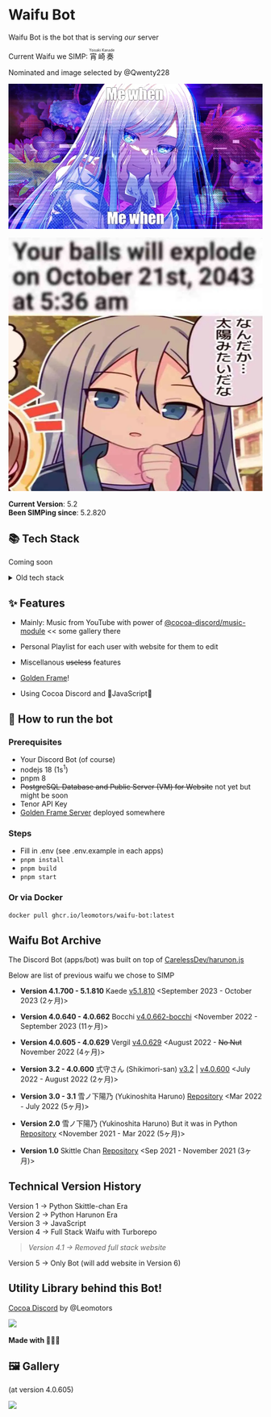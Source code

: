 # Waifu Bot

Waifu Bot is the bot that is serving _our_ server

Current Waifu we SIMP: <ruby>宵崎奏<rt>Yoisaki Kanade</rt></ruby>

Nominated and image selected by @Qwenty228

![](./images/kanade-me-when.webp)

![](./images/kanade-meme.webp)

**Current Version**: 5.2  
**Been SIMPing since**: 5.2.820

## 📚 Tech Stack

Coming soon

<details>
<summary>Old tech stack</summary>

My 2023 reaction: เลอะเทอะ

The most ~~over-engineered~~ advanced Discord Bot

![](./images/cringe-tech-stack.png)

</details>

## ✨ Features

- Mainly: Music from YouTube with power of [@cocoa-discord/music-module](https://github.com/Leomotors/cocoa-discord/blob/main/packages/music-module/README.md#%EF%B8%8F-highlight) << some gallery there

- Personal Playlist for each user with website for them to edit

- Miscellanous ~~useless~~ features

- [Golden Frame](https://github.com/Leomotors/golden-frame)!

- Using Cocoa Discord and 💛JavaScript💛

## 🐇 How to run the bot

### Prerequisites

- Your Discord Bot (of course)
- nodejs 18 (1s<sup>1</sup>)
- pnpm 8
- ~~PostgreSQL Database and Public Server (VM) for Website~~ not yet but might be soon
- Tenor API Key
- [Golden Frame Server](https://github.com/Leomotors/golden-frame) deployed somewhere

### Steps

- Fill in .env (see .env.example in each apps)
- `pnpm install`
- `pnpm build`
- `pnpm start`

### Or via Docker

`docker pull ghcr.io/leomotors/waifu-bot:latest`

## Waifu Bot Archive

The Discord Bot (apps/bot) was built on top of [CarelessDev/harunon.js](https://github.com/CarelessDev/harunon.js)

Below are list of previous waifu we chose to SIMP

- **Version 4.1.700 - 5.1.810** Kaede [v5.1.810](https://github.com/Leomotors/waifu-bot/tree/5.1.810) &lt;September 2023 - October 2023 (2ヶ月)&gt;

- **Version 4.0.640 - 4.0.662** Bocchi [v4.0.662-bocchi](https://github.com/Leomotors/waifu-bot/tree/v4.0.662-bocchi) &lt;November 2022 - September 2023 (11ヶ月)&gt;

- **Version 4.0.605 - 4.0.629** Vergil [v4.0.629](https://github.com/leomotors/waifu-bot/tree/v4.0.629) &lt;August 2022 - ~~No Nut~~ November 2022 (4ヶ月)&gt;

- **Version 3.2 - 4.0.600** 式守さん (Shikimori-san) [v3.2](https://github.com/leomotors/waifu-bot/tree/v3.2) | [v4.0.600](https://github.com/leomotors/waifu-bot/tree/v4.0.600) &lt;July 2022 - August 2022 (2ヶ月)&gt;

- **Version 3.0 - 3.1** 雪ノ下陽乃 (Yukinoshita Haruno) [Repository](https://github.com/CarelessDev/harunon.js) &lt;Mar 2022 - July 2022 (5ヶ月)&gt;

- **Version 2.0** 雪ノ下陽乃 (Yukinoshita Haruno) But it was in Python [Repository](https://github.com/CarelessDev/Harunon) &lt;November 2021 - Mar 2022 (5ヶ月)&gt;

- **Version 1.0** Skittle Chan [Repository](https://github.com/CarelessDev/SIMP-Bot) &lt;Sep 2021 - November 2021 (3ヶ月)&gt;

## Technical Version History

Version 1 -> Python Skittle-chan Era  
Version 2 -> Python Harunon Era  
Version 3 -> JavaScript  
Version 4 -> Full Stack Waifu with Turborepo

> _Version 4.1 -> Removed full stack website_

Version 5 -> Only Bot (will add website in Version 6)

## Utility Library behind this Bot!

[Cocoa Discord](https://github.com/Leomotors/cocoa-discord) by @Leomotors

![](https://c.tenor.com/JjAZAfWSqQgAAAAC/gochiusa-cocoa.gif)

**Made with 💛💛💛**

## 🖼️ Gallery

(at version 4.0.605)

![](https://pbs.twimg.com/media/FaSN9feUYAAU3yj?format=jpg&name=large)
